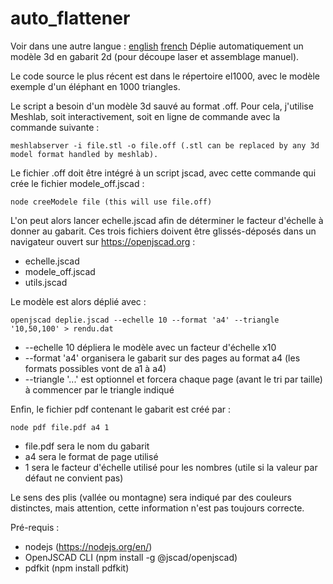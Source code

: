 # auto_flattener
Voir dans une autre langue : [english](https://github.com/gilboonet/auto_flattener/blob/master/README.md) [french](https://github.com/gilboonet/auto_flattener/blob/master/README.fr.md)
Déplie automatiquement un modèle 3d en gabarit 2d (pour découpe laser et assemblage manuel).

Le code source le plus récent est dans le répertoire el1000, avec le modèle exemple d'un éléphant en 1000 triangles.

Le script a besoin d'un modèle 3d sauvé au format .off. Pour cela, j'utilise Meshlab, soit interactivement, soit en ligne de commande avec la commande suivante :
```
meshlabserver -i file.stl -o file.off (.stl can be replaced by any 3d model format handled by meshlab).
```
Le fichier .off doit être intégré à un script jscad, avec cette commande qui crée le fichier modele_off.jscad :
```
node creeModele file (this will use file.off)
```

L'on peut alors lancer echelle.jscad afin de déterminer le facteur d'échelle à donner au gabarit.
Ces trois fichiers doivent être glissés-déposés dans un navigateur ouvert sur https://openjscad.org :
- echelle.jscad
- modele_off.jscad
- utils.jscad


Le modèle est alors déplié avec :
```
openjscad deplie.jscad --echelle 10 --format 'a4' --triangle '10,50,100' > rendu.dat
```
- --echelle 10 dépliera le modèle avec un facteur d'échelle x10
- --format 'a4' organisera le gabarit sur des pages au format a4 (les formats possibles vont de a1 à a4)
- --triangle '...' est optionnel et forcera chaque page (avant le tri par taille) à commencer par le triangle indiqué


Enfin, le fichier pdf contenant le gabarit est créé par :
```
node pdf file.pdf a4 1
```
- file.pdf sera le nom du gabarit
- a4 sera le format de page utilisé
- 1 sera le facteur d'échelle utilisé pour les nombres (utile si la valeur par défaut ne convient pas)

Le sens des plis (vallée ou montagne) sera indiqué par des couleurs distinctes, mais attention, cette information n'est pas toujours correcte.


Pré-requis :
- nodejs (https://nodejs.org/en/)
- OpenJSCAD CLI (npm install -g @jscad/openjscad)
- pdfkit (npm install pdfkit)
